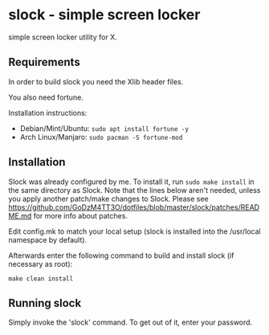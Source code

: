 slock - simple screen locker
============================
simple screen locker utility for X. 


Requirements
------------
In order to build slock you need the Xlib header files.

You also need fortune.

Installation instructions:

- Debian/Mint/Ubuntu: `sudo apt install fortune -y`
- Arch Linux/Manjaro: `sudo pacman -S fortune-mod`


Installation
------------
Slock was already configured by me. To install it, run `sudo make install` in the same directory as Slock. Note that the 
lines below aren't needed, unless you apply another patch/make changes to Slock. 
Please see https://github.com/GoDzM4TT3O/dotfiles/blob/master/slock/patches/README.md for more info about patches.

Edit config.mk to match your local setup (slock is installed into
the /usr/local namespace by default).

Afterwards enter the following command to build and install slock
(if necessary as root):

    make clean install


Running slock
-------------
Simply invoke the 'slock' command. To get out of it, enter your password.
